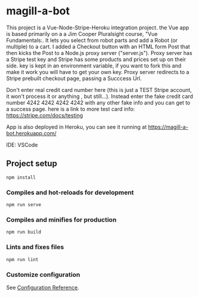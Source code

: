 # magill-a-bot

This project is a Vue-Node-Stripe-Heroku integration project.   the Vue app is based primarily on a a Jim Cooper Pluralsight course, "Vue Fundamentals:.  It lets you select from robot parts and add a Robot (or multiple) to a cart.   I added a Checkout button with an HTML form Post that then kicks the Post to a Node.js proxy server ("server.js").   Proxy server has a Stripe test key and Stripe has some products and prices set up on their side.   key is kept in an environment variable, if you want to fork this and make it work you will have to get your own key.     Proxy server redirects to a Stripe prebuilt checkout page, passing a Succcess Url.

Don't enter real credit card number here (this is just a TEST Stripe account, it won't process it or anything , but still...).  Instead enter the fake credit card number 4242 4242 4242 4242 with any other fake info and you can get to a success page.  here is a link to more test card info: https://stripe.com/docs/testing

App is also deployed in Heroku, you can see it running at https://magill-a-bot.herokuapp.com/

IDE: VSCode

## Project setup
```
npm install
```

### Compiles and hot-reloads for development
```
npm run serve
```

### Compiles and minifies for production
```
npm run build
```

### Lints and fixes files
```
npm run lint
```

### Customize configuration
See [Configuration Reference](https://cli.vuejs.org/config/).
